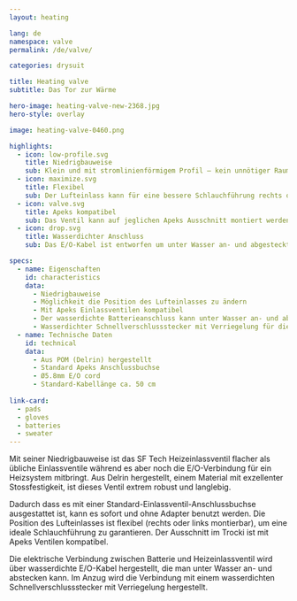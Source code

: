 ```yaml
---
layout: heating

lang: de
namespace: valve
permalink: /de/valve/

categories: drysuit

title: Heating valve
subtitle: Das Tor zur Wärme

hero-image: heating-valve-new-2368.jpg
hero-style: overlay

image: heating-valve-0460.png

highlights:
  - icon: low-profile.svg
    title: Niedrigbauweise
    sub: Klein und mit stromlinienförmigem Profil – kein unnötiger Raumbedarf
  - icon: maximize.svg
    title: Flexibel
    sub: Der Lufteinlass kann für eine bessere Schlauchführung rechts oder links montiert werden
  - icon: valve.svg
    title: Apeks kompatibel
    sub: Das Ventil kann auf jeglichen Apeks Ausschnitt montiert werden
  - icon: drop.svg
    title: Wasserdichter Anschluss
    sub: Das E/O-Kabel ist entworfen um unter Wasser an- und abgesteckt zu werden

specs:
  - name: Eigenschaften
    id: characteristics
    data:
      - Niedrigbauweise
      - Möglichkeit die Position des Lufteinlasses zu ändern
      - Mit Apeks Einlassventilen kompatibel
      - Der wasserdichte Batterieanschluss kann unter Wasser an- und abgesteckt werden
      - Wasserdichter Schnellverschlussstecker mit Verriegelung für die Verbindung mit dem Heizsystem
  - name: Technische Daten
    id: technical
    data:
      - Aus POM (Delrin) hergestellt
      - Standard Apeks Anschlussbuchse
      - Ø5.8mm E/O cord
      - Standard-Kabellänge ca. 50 cm
  
link-card:
  - pads
  - gloves
  - batteries
  - sweater
---
```

Mit seiner Niedrigbauweise ist das SF Tech Heizeinlassventil flacher als übliche Einlassventile während es aber noch die E/O-Verbindung für ein Heizsystem mitbringt. Aus Delrin hergestellt, einem Material mit exzellenter Stossfestigkeit, ist dieses Ventil extrem robust und langlebig.

Dadurch dass es mit einer Standard-Einlassventil-Anschlussbuchse ausgestattet ist, kann es sofort und ohne Adapter benutzt werden. Die Position des Lufteinlasses ist flexibel (rechts oder links montierbar), um eine ideale Schlauchführung zu garantieren. Der Ausschnitt im Trocki ist mit Apeks Ventilen kompatibel.

Die elektrische Verbindung zwischen Batterie und Heizeinlassventil wird über wasserdichte E/O-Kabel hergestellt, die man unter Wasser an- und abstecken kann. Im Anzug wird die Verbindung mit einem wasserdichten Schnellverschlussstecker mit Verriegelung hergestellt.


